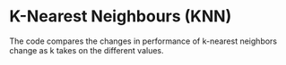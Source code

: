 # K-Nearest Neighbours (KNN)
The code compares the changes in performance of k-nearest neighbors change as k takes on the different values.
